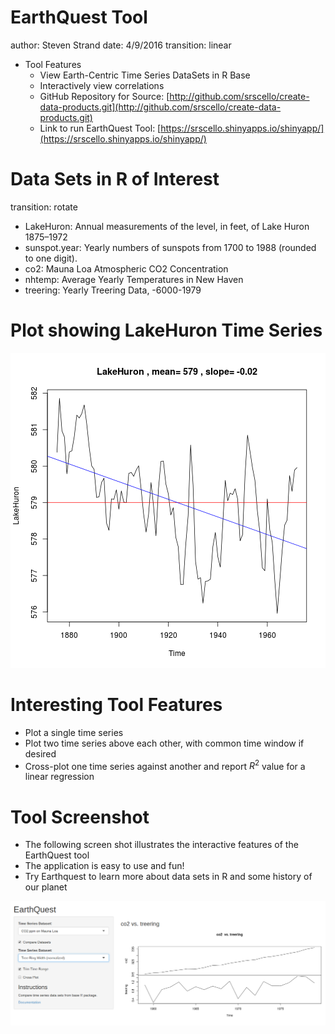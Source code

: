 EarthQuest Tool
========================================================
author: Steven Strand
date: 4/9/2016
transition: linear

* Tool Features
  * View Earth-Centric Time Series DataSets in R Base
  * Interactively view correlations
  * GitHub Repository for Source: [http://github.com/srscello/create-data-products.git](http://github.com/srscello/create-data-products.git)
  * Link to run EarthQuest Tool:
  [https://srscello.shinyapps.io/shinyapp/](https://srscello.shinyapps.io/shinyapp/)

Data Sets in R of Interest
========================================================
transition: rotate

* LakeHuron: Annual measurements of the level, in feet, of Lake Huron 1875–1972
* sunspot.year: Yearly numbers of sunspots from 1700 to 1988 (rounded to one digit).
* co2: Mauna Loa Atmospheric CO2 Concentration
* nhtemp: Average Yearly Temperatures in New Haven
* treering: Yearly Treering Data, -6000-1979

Plot showing LakeHuron Time Series
========================================================
![plot of chunk unnamed-chunk-1](index-figure/unnamed-chunk-1-1.png)

Interesting Tool Features
========================================================
* Plot a single time series
* Plot two time series above each other, with common time window if desired
* Cross-plot one time series against another and report $R^2$ value for a linear regression

Tool Screenshot
=================================
* The following screen shot illustrates the interactive features of the EarthQuest tool
* The application is easy to use and fun!
* Try Earthquest to learn more about data sets in R and some history of our planet

![Screenshot of Rshiny Earthquest Tool](tool_screenshot.png)
